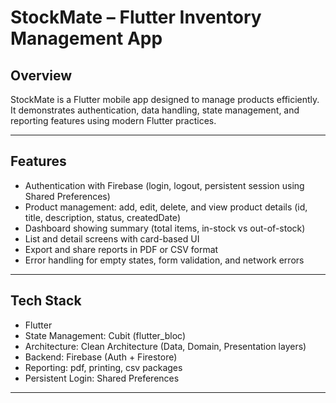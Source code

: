 # StockMate – Flutter Inventory Management App

## Overview
StockMate is a Flutter mobile app designed to manage products efficiently. It demonstrates authentication, data handling, state management, and reporting features using modern Flutter practices.

---

## Features
- Authentication with Firebase (login, logout, persistent session using Shared Preferences)
- Product management: add, edit, delete, and view product details (id, title, description, status, createdDate)
- Dashboard showing summary (total items, in-stock vs out-of-stock)
- List and detail screens with card-based UI
- Export and share reports in PDF or CSV format
- Error handling for empty states, form validation, and network errors

---

## Tech Stack
- Flutter
- State Management: Cubit (flutter_bloc)
- Architecture: Clean Architecture (Data, Domain, Presentation layers)
- Backend: Firebase (Auth + Firestore)
- Reporting: pdf, printing, csv packages
- Persistent Login: Shared Preferences

---

